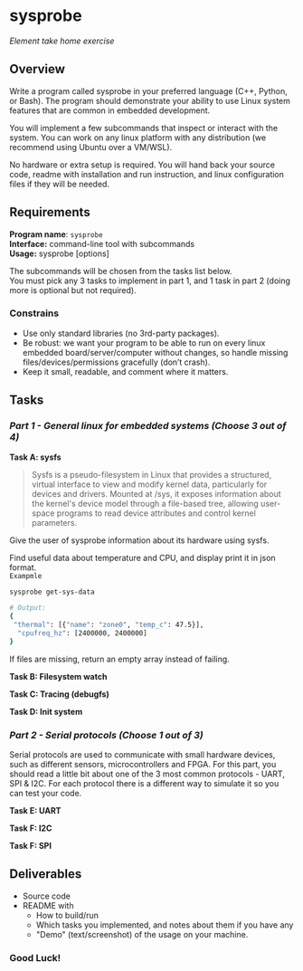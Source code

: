 # sysprobe
_Element take home exercise_ 

## Overview
Write a program called sysprobe in your preferred language (C++, Python, or Bash).
The program should demonstrate your ability to use Linux system features that are common in embedded development.

You will implement a few subcommands that inspect or interact with the system.
You can work on any linux platform with any distribution (we recommend using Ubuntu over a VM/WSL).

No hardware or extra setup is required.
You will hand back your source code, readme with installation and run instruction, and linux configuration files if they will be needed.

## Requirements
**Program name**: `sysprobe`  
**Interface:** command-line tool with subcommands  
**Usage:** sysprobe <subcommand> [options]

The subcommands will be chosen from the tasks list below.  
You must pick any 3 tasks to implement in part 1, and 1 task in part 2 (doing more is optional but not required).

### Constrains
- Use only standard libraries (no 3rd-party packages).
- Be robust: we want your program to be able to run on every linux embedded board/server/computer without changes, so handle missing files/devices/permissions gracefully (don’t crash).
- Keep it small, readable, and comment where it matters.

## Tasks 
### _Part 1 - General linux for embedded systems (Choose 3 out of 4)_

**Task A: sysfs**  

> Sysfs is a pseudo-filesystem in Linux that provides a structured, virtual interface to view and modify kernel data, particularly for devices and drivers. Mounted at /sys, it exposes information about the kernel's device model through a file-based tree, allowing user-space programs to read device attributes and control kernel parameters.

Give the user of sysprobe information about its hardware using sysfs.

Find useful data about temperature and CPU, and display print it in json format.  
`Exampmle` 
```bash
sysprobe get-sys-data

# Output:
{
 "thermal": [{"name": "zone0", "temp_c": 47.5}],
  "cpufreq_hz": [2400000, 2400000]
}
```
If files are missing, return an empty array instead of failing.

**Task B: Filesystem watch**  

**Task C: Tracing (debugfs)**  

**Task D: Init system**  

### _Part 2 - Serial protocols (Choose 1 out of 3)_
Serial protocols are used to communicate with small hardware devices, such as different sensors, microcontrollers and FPGA. For this part, you should read a little bit about one of the 3 most common protocols - UART, SPI & I2C. For each protocol there is a different way to simulate it so you can test your code.

**Task E: UART**  

**Task F: I2C**  

**Task F: SPI**  

## Deliverables
- Source code
- README with
    - How to build/run
    - Which tasks you implemented, and notes about them if you have any
    - "Demo" (text/screenshot) of the usage on your machine.

### **Good Luck!**